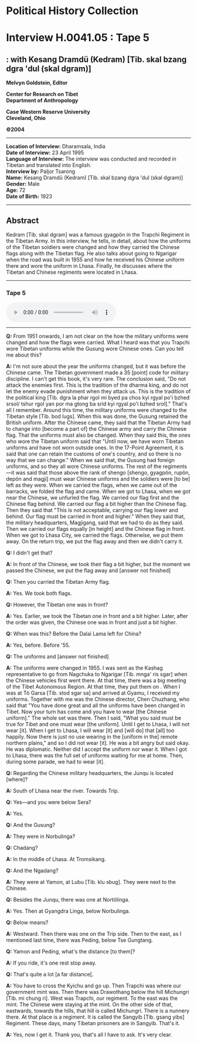 # Political History Collection  
# Interview H.0041.05 : Tape 5  
##  : with Kesang Dramdü (Kedram) [Tib. skal bzang dgra 'dul (skal dgram)]  


**Melvyn Goldstein, Editor**  

**Center for Research on Tibet**  
**Department of Anthropology**  

**Case Western Reserve University**  
**Cleveland, Ohio**  

**©2004**  

---  
**Location of Interview:** Dharamsala, India  
**Date of Interview:** 23 April 1995  
**Language of Interview:** The interview was conducted and recorded in Tibetan and translated into English.  
**Interview by:** Paljor Tsarong  
**Name:** Kesang Dramdü (Kedram) [Tib. skal bzang dgra 'dul (skal dgram)]  
**Gender:** Male  
**Age:** 72  
**Date of Birth:** 1923  

---  
## Abstract  

 Kedram [Tib. skal dgram] was a famous gyagpön in the Trapchi Regiment in the Tibetan Army. In this interview, he tells, in detail, about how the uniforms of the Tibetan soldiers were changed and how they carried the Chinese flags along with the Tibetan flag. He also talks about going to Ngarigar when the road was built in 1955 and how he received his Chinese uniform there and wore the uniform in Lhasa. Finally, he discusses where the Tibetan and Chinese regiments were located in Lhasa. 
  
---
### Tape 5  

<audio controls>
<source src="https://tile.loc.gov/storage-services/service/asian/asiantoha/H_0041_05/H_0041_05.mp3" type="audio/mpeg">
Your browser does not support the audio element.
</audio>  

---

**Q:**  From 1951 onwards, I am not clear on the how the military uniforms were changed and how the flags were carried. What I heard was that you Trapchi wore Tibetan uniforms while the Gusung wore Chinese ones. Can you tell me about this?   

**A:**  I'm not sure about the year the uniforms changed, but it was before the Chinese came. The Tibetan government made a 35 [point] code for military discipline. I can't get this book, it's very rare. The conclusion said, "Do not attack the enemies first. This is the tradition of the dharma king, and do not let the enemy evade punishment when they attack us. This is the tradition of the political king [Tib. dgra la phar rgol mi byed pa chos kyi rgyal po'i bzhed srsol/ tshur rgol yan por ma gtong ba srid kyi rgyal po'i bzhed srol]." That's all I remember. Around this time, the military uniforms were changed to the Tibetan style [Tib. bod lugs]. When this was done, the Gusung retained the British uniform. After the Chinese came, they said that the Tibetan Army had to change into [become a part of] the Chinese army and carry the Chinese flag. That the uniforms must also be changed. When they said this, the ones who wore the Tibetan uniform said that "Until now, we have worn Tibetan uniforms and have not worn outside ones. In the 17-Point Agreement, it is said that one can retain the customs of one's country, and so there is no way that we can change." When we said that, the Gusung had foreign uniforms, and so they all wore Chinese uniforms. The rest of the regiments—it was said that those above the rank of shengo [shengo, gyagpön, rupön, depön and magji] must wear Chinese uniforms and the soldiers were [to be] left as they were. When we carried the flags, when we came out of the barracks, we folded the flag and came. When we got to Lhasa, when we got near the Chinese, we unfurled the flag. We carried our flag first and the Chinese flag behind. We carried our flag a bit higher than the Chinese flag. Then they said that "This is not acceptable, carrying our flag lower and behind. Our flag must be carried in front and higher." When they said that, the military headquarters, Magjigang, said that we had to do as they said. Then we carried our flags equally [in height] and the Chinese flag in front. When we got to Lhasa City, we carried the flags. Otherwise, we put them away. On the return trip, we put the flag away and then we didn't carry it.   

**Q:**  I didn't get that?   

**A:**  In front of the Chinese, we took their flag a bit higher, but the moment we passed the Chinese, we put the flag away and [answer not finished]   

**Q:**  Then you carried the Tibetan Army flag.   

**A:**  Yes. We took both flags.   

**Q:**  However, the Tibetan one was in front?   

**A:**  Yes. Earlier, we took the Tibetan one in front and a bit higher. Later, after the order was given, the Chinese one was in front and just a bit higher.   

**Q:**  When was this? Before the Dalai Lama left for China?   

**A:**  Yes, before. Before '55.   

**Q:**  The uniforms and [answer not finished]   

**A:**  The uniforms were changed in 1955. I was sent as the Kashag representative to go from Nagchuka to Ngarigar [Tib. mnga' ris sgar] when the Chinese vehicles first went there. At that time, there was a big meeting of the Tibet Autonomous Region. At that time, they put them on . When I was at Tö Garsa [Tib. stod sgar sa] and arrived at Gyamu, I received my uniforms. Together with me was the Chinese director, Chen Chuzhang, who said that "You have done great and all the uniforms have been changed in Tibet. Now your turn has come and you have to wear [the Chinese uniform]." The whole set was there. Then I said, "What you said must be true for Tibet and one must wear [the uniform]. Until I get to Lhasa, I will not wear [it]. When I get to Lhasa, I will wear [it] and [will do] that [all] too happily. Now there is just no use wearing in the [uniform in the] remote northern plains," and so I did not wear [it]. He was a bit angry but said okay. He was diplomatic. Neither did I accept the uniform nor wear it. When I got to Lhasa, there was the full set of uniforms waiting for me at home. Then, during some parade, we had to wear [it].   

**Q:**  Regarding the Chinese military headquarters, the Junqu is located [where]?   

**A:**  South of Lhasa near the river. Towards Trip.   

**Q:**  Yes—and you were below Sera?   

**A:**  Yes.   

**Q:**  And the Gusung?   

**A:**  They were in Norbulinga?   

**Q:**  Chadang?   

**A:**  In the middle of Lhasa. At Tromsikang.   

**Q:**  And the Ngadang?   

**A:**  They were at Yamon, at Lubu [Tib. klu sbug]. They were next to the Chinese.   

**Q:**  Besides the Junqu, there was one at Nortölinga.   

**A:**  Yes. Then at Gyangdra Linga, below Norbulinga.   

**Q:**  Below means?   

**A:**  Westward. Then there was one on the Trip side. Then to the east, as I mentioned last time, there was Peding, below Tse Gungtang.   

**Q:**  Yamon and Peding, what's the distance [to them]?   

**A:**  If you ride, it's one rest stop away.   

**Q:**  That's quite a lot [a far distance[.   

**A:**  You have to cross the Kyichu and go up. Then Trapchi was where our government mint was. Then there was Drawothang below the hill Michungri [Tib. mi chung ri]. West was Trapchi, our regiment. To the east was the mint. The Chinese were staying at the mint. On the other side of that, eastwards, towards the hills, that hill is called Michungri. There is a nunnery there. At that place is a regiment. It is called the Sangyib [Tib. gsang yibs] Regiment. These days, many Tibetan prisoners are in Sangyib. That's it.   

**A:**  Yes, now I get it. Thank you, that's all I have to ask. It's very clear.   


